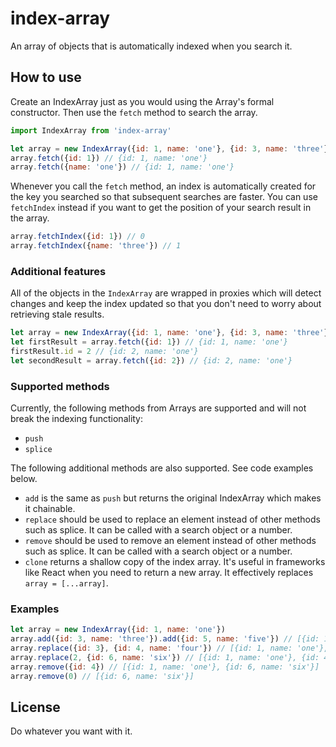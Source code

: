 # index-array
An array of objects that is automatically indexed when you search it.

## How to use
Create an IndexArray just as you would using the Array's formal constructor. Then use the `fetch` method to search the array.
```js
import IndexArray from 'index-array'

let array = new IndexArray({id: 1, name: 'one'}, {id: 3, name: 'three'})
array.fetch({id: 1}) // {id: 1, name: 'one'}
array.fetch({name: 'one'}) // {id: 1, name: 'one'}
```

Whenever you call the `fetch` method, an index is automatically created for the key you searched so that subsequent searches are faster. You can use `fetchIndex` instead if you want to get the position of your search result in the array.
```js
array.fetchIndex({id: 1}) // 0
array.fetchIndex({name: 'three'}) // 1
```

### Additional features
All of the objects in the `IndexArray` are wrapped in proxies which will detect changes and keep the index updated so that you don't need to worry about retrieving stale results.
```js
let array = new IndexArray({id: 1, name: 'one'}, {id: 3, name: 'three'})
let firstResult = array.fetch({id: 1}) // {id: 1, name: 'one'}
firstResult.id = 2 // {id: 2, name: 'one'}
let secondResult = array.fetch({id: 2}) // {id: 2, name: 'one'}
```

### Supported methods
Currently, the following methods from Arrays are supported and will not break the indexing functionality:

- `push`
- `splice`

The following additional methods are also supported. See code examples below.

- `add` is the same as `push` but returns the original IndexArray which makes it chainable. 
- `replace` should be used to replace an element instead of other methods such as splice. It can be called with a search object or a number.
- `remove` should be used to remove an element instead of other methods such as splice. It can be called with a search object or a number.
- `clone` returns a shallow copy of the index array. It's useful in frameworks like React when you need to return a new array. It effectively replaces `array = [...array]`.

### Examples

```js
let array = new IndexArray({id: 1, name: 'one'})
array.add({id: 3, name: 'three'}).add({id: 5, name: 'five'}) // [{id: 1, name: 'one'}, {id: 3, name: 'three'}, {id: 5, name: 'five'}]
array.replace({id: 3}, {id: 4, name: 'four'}) // [{id: 1, name: 'one'}, {id: 4, name: 'four'}, {id: 5, name: 'five'}]
array.replace(2, {id: 6, name: 'six'}) // [{id: 1, name: 'one'}, {id: 4, name: 'four'}, {id: 6, name: 'six'}]
array.remove({id: 4}) // [{id: 1, name: 'one'}, {id: 6, name: 'six'}]
array.remove(0) // [{id: 6, name: 'six'}]
```


## License
Do whatever you want with it.
